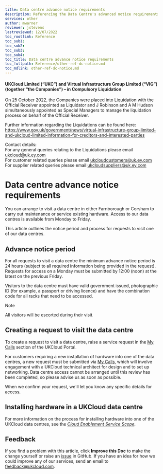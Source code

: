 ```yaml
---
title: Data centre advance notice requirements
description: Referencing the Data Centre's advanced notice requirements
services: other
author: mwarner
reviewer: jstevens
lastreviewed: 12/07/2022
toc_rootlink: Reference
toc_sub1: 
toc_sub2:
toc_sub3:
toc_sub4:
toc_title: Data centre advance notice requirements
toc_fullpath: Reference/other-ref-dc-notice.md
toc_mdlink: other-ref-dc-notice.md
---
```


#### UKCloud Limited (“UKC”) and Virtual Infrastructure Group Limited (“VIG”) (together “the Companies”) – in Compulsory Liquidation

On 25 October 2022, the Companies were placed into Liquidation with the Official Receiver appointed as Liquidator and J Robinson and A M Hudson simultaneously appointed as Special Managers to manage the liquidation process on behalf of the Official Receiver.

Further information regarding the Liquidations can be found here: <https://www.gov.uk/government/news/virtual-infrastructure-group-limited-and-ukcloud-limited-information-for-creditors-and-interested-parties>

Contact details:<br>
For any general queries relating to the Liquidations please email <ukcloud@uk.ey.com><br>
For customer related queries please email <ukcloudcustomers@uk.ey.com><br>
For supplier related queries please email <ukcloudsuppliers@uk.ey.com>

# Data centre advance notice requirements

You can arrange to visit a data centre in either Farnborough or Corsham to carry out maintenance or service existing hardware. Access to our data centres is available from Monday to Friday.

This article outlines the notice period and process for requests to visit one of our data centres. 

## Advance notice period

For all requests to visit a data centre the minimum advance notice period is 24 hours (subject to all required information being provided in the request). Requests for access on a Monday must be submitted by 12:00 (noon) at the latest on the previous Friday.

Visitors to the data centre must have valid government issued, photographic ID (for example, a passport or driving licence) and have the combination code for all racks that need to be accessed.

> [!NOTE]
> All visitors will be escorted during their visit.

## Creating a request to visit the data centre

To create a request to visit a data centre, raise a service request in the [My Calls](https://portal.skyscapecloud.com/support/ivanti) section of the UKCloud Portal.

For customers requiring a new installation of hardware into one of the data centres, a new request must be submitted via [My Calls](https://portal.skyscapecloud.com/support/ivanti), which will involve engagement with a UKCloud technical architect for design and to set up networking. Data centre access cannot be arranged until this review has been completed, so please advise us as soon as possible.

When we confirm your request, we'll let you know any specific details for access.

## Installing hardware in a UKCloud data centre

For more information on the process for installing hardware into one of the UKCloud data centres, see the [*Cloud Enablement Service Scope*](../enablement/enbl-sco-hosting.md).

## Feedback

If you find a problem with this article, click **Improve this Doc** to make the change yourself or raise an [issue](https://github.com/UKCloud/documentation/issues) in GitHub. If you have an idea for how we could improve any of our services, send an email to <feedback@ukcloud.com>.
